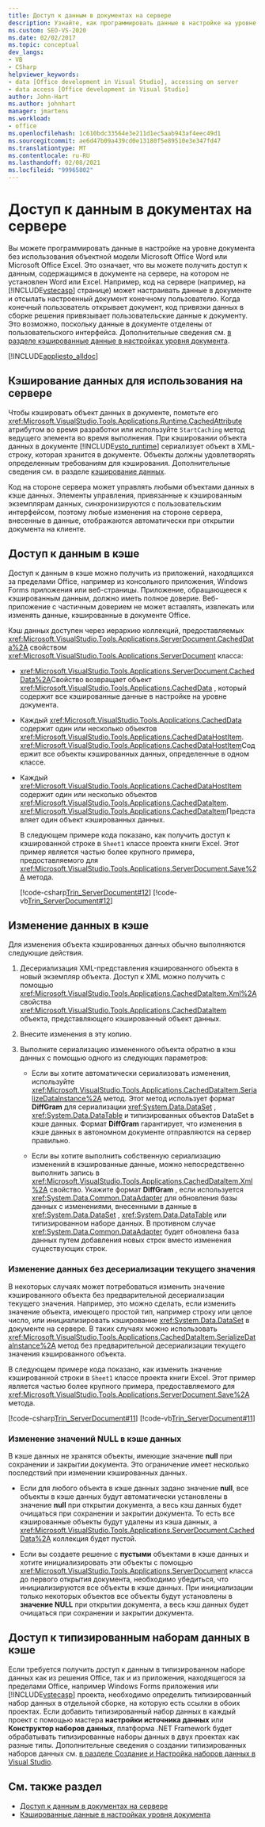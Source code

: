 ```yaml
---
title: Доступ к данным в документах на сервере
description: Узнайте, как программировать данные в настройке на уровне документа без использования объектной модели Microsoft Office Word или Microsoft Office Excel.
ms.custom: SEO-VS-2020
ms.date: 02/02/2017
ms.topic: conceptual
dev_langs:
- VB
- CSharp
helpviewer_keywords:
- data [Office development in Visual Studio], accessing on server
- data access [Office development in Visual Studio]
author: John-Hart
ms.author: johnhart
manager: jmartens
ms.workload:
- office
ms.openlocfilehash: 1c610bdc33564e3e211d1ec5aab943af4eec49d1
ms.sourcegitcommit: ae6d47b09a439cd0e13180f5e89510e3e347fd47
ms.translationtype: MT
ms.contentlocale: ru-RU
ms.lasthandoff: 02/08/2021
ms.locfileid: "99965802"
---
```

# <a name="access-data-in-documents-on-the-server"></a>Доступ к данным в документах на сервере
  Вы можете программировать данные в настройке на уровне документа без использования объектной модели Microsoft Office Word или Microsoft Office Excel. Это означает, что вы можете получить доступ к данным, содержащимся в документе на сервере, на котором не установлен Word или Excel. Например, код на сервере (например, на [!INCLUDE[vstecasp](../sharepoint/includes/vstecasp-md.md)] странице) может настраивать данные в документе и отсылать настроенный документ конечному пользователю. Когда конечный пользователь открывает документ, код привязки данных в сборке решения привязывает пользовательские данные к документу. Это возможно, поскольку данные в документе отделены от пользовательского интерфейса. Дополнительные сведения см. [в разделе кэшированные данные в настройках уровня документа](../vsto/cached-data-in-document-level-customizations.md).

 [!INCLUDE[appliesto_alldoc](../vsto/includes/appliesto-alldoc-md.md)]

## <a name="cache-data-for-use-on-a-server"></a>Кэширование данных для использования на сервере
 Чтобы кэшировать объект данных в документе, пометьте его <xref:Microsoft.VisualStudio.Tools.Applications.Runtime.CachedAttribute> атрибутом во время разработки или используйте `StartCaching` метод ведущего элемента во время выполнения. При кэшировании объекта данных в документе [!INCLUDE[vsto_runtime](../vsto/includes/vsto-runtime-md.md)] сериализует объект в XML-строку, которая хранится в документе. Объекты должны удовлетворять определенным требованиям для кэширования. Дополнительные сведения см. в разделе [кэширование данных](../vsto/caching-data.md).

 Код на стороне сервера может управлять любыми объектами данных в кэше данных. Элементы управления, привязанные к кэшированным экземплярам данных, синхронизируются с пользовательским интерфейсом, поэтому любые изменения на стороне сервера, внесенные в данные, отображаются автоматически при открытии документа на клиенте.

## <a name="access-data-in-the-cache"></a>Доступ к данным в кэше
 Доступ к данным в кэше можно получить из приложений, находящихся за пределами Office, например из консольного приложения, Windows Forms приложения или веб-страницы. Приложение, обращающееся к кэшированным данным, должно иметь полное доверие. Веб-приложение с частичным доверием не может вставлять, извлекать или изменять данные, кэшированные в документе Office.

 Кэш данных доступен через иерархию коллекций, предоставляемых <xref:Microsoft.VisualStudio.Tools.Applications.ServerDocument.CachedData%2A> свойством <xref:Microsoft.VisualStudio.Tools.Applications.ServerDocument> класса:

- <xref:Microsoft.VisualStudio.Tools.Applications.ServerDocument.CachedData%2A>Свойство возвращает объект <xref:Microsoft.VisualStudio.Tools.Applications.CachedData> , который содержит все кэшированные данные в настройке на уровне документа.

- Каждый <xref:Microsoft.VisualStudio.Tools.Applications.CachedData> содержит один или несколько объектов <xref:Microsoft.VisualStudio.Tools.Applications.CachedDataHostItem>. <xref:Microsoft.VisualStudio.Tools.Applications.CachedDataHostItem>Содержит все объекты кэшированных данных, определенные в одном классе.

- Каждый <xref:Microsoft.VisualStudio.Tools.Applications.CachedDataHostItem> содержит один или несколько объектов <xref:Microsoft.VisualStudio.Tools.Applications.CachedDataItem>. <xref:Microsoft.VisualStudio.Tools.Applications.CachedDataItem>Представляет один объект кэшированных данных.

  В следующем примере кода показано, как получить доступ к кэшированной строке в `Sheet1` классе проекта книги Excel. Этот пример является частью более крупного примера, предоставляемого для <xref:Microsoft.VisualStudio.Tools.Applications.ServerDocument.Save%2A> метода.

  [!code-csharp[Trin_ServerDocument#12](../vsto/codesnippet/CSharp/Trin_ServerDocument/Form1.cs#12)]
  [!code-vb[Trin_ServerDocument#12](../vsto/codesnippet/VisualBasic/Trin_ServerDocument/Form1.vb#12)]

## <a name="modify-data-in-the-cache"></a>Изменение данных в кэше
 Для изменения объекта кэшированных данных обычно выполняются следующие действия.

1. Десериализация XML-представления кэшированного объекта в новый экземпляр объекта. Доступ к XML можно получить с помощью <xref:Microsoft.VisualStudio.Tools.Applications.CachedDataItem.Xml%2A> свойства <xref:Microsoft.VisualStudio.Tools.Applications.CachedDataItem> объекта, представляющего кэшированный объект данных.

2. Внесите изменения в эту копию.

3. Выполните сериализацию измененного объекта обратно в кэш данных с помощью одного из следующих параметров:

    - Если вы хотите автоматически сериализовать изменения, используйте <xref:Microsoft.VisualStudio.Tools.Applications.CachedDataItem.SerializeDataInstance%2A> метод. Этот метод использует формат **DiffGram** для сериализации <xref:System.Data.DataSet> , <xref:System.Data.DataTable> и типизированных объектов DataSet в кэше данных. Формат **DiffGram** гарантирует, что изменения в кэше данных в автономном документе отправляются на сервер правильно.

    - Если вы хотите выполнить собственную сериализацию изменений в кэшированные данные, можно непосредственно выполнить запись в <xref:Microsoft.VisualStudio.Tools.Applications.CachedDataItem.Xml%2A> свойство. Укажите формат **DiffGram** , если используется <xref:System.Data.Common.DataAdapter> для обновления базы данных с изменениями, внесенными в данные в <xref:System.Data.DataSet> , <xref:System.Data.DataTable> или типизированном наборе данных. В противном случае <xref:System.Data.Common.DataAdapter> будет обновлена база данных путем добавления новых строк вместо изменения существующих строк.

### <a name="modify-data-without-deserializing-the-current-value"></a>Изменение данных без десериализации текущего значения
 В некоторых случаях может потребоваться изменить значение кэшированного объекта без предварительной десериализации текущего значения. Например, это можно сделать, если изменить значение объекта, имеющего простой тип, например строку или целое число, или инициализировать кэширование <xref:System.Data.DataSet> в документе на сервере. В таких случаях можно использовать <xref:Microsoft.VisualStudio.Tools.Applications.CachedDataItem.SerializeDataInstance%2A> метод без предварительной десериализации текущего значения кэшированного объекта.

 В следующем примере кода показано, как изменить значение кэшированной строки в `Sheet1` классе проекта книги Excel. Этот пример является частью более крупного примера, предоставляемого для <xref:Microsoft.VisualStudio.Tools.Applications.ServerDocument.Save%2A> метода.

 [!code-csharp[Trin_ServerDocument#11](../vsto/codesnippet/CSharp/Trin_ServerDocument/Form1.cs#11)]
 [!code-vb[Trin_ServerDocument#11](../vsto/codesnippet/VisualBasic/Trin_ServerDocument/Form1.vb#11)]

### <a name="modify-null-values-in-the-data-cache"></a>Изменение значений NULL в кэше данных
 В кэше данных не хранятся объекты, имеющие значение **null** при сохранении и закрытии документа. Это ограничение имеет несколько последствий при изменении кэшированных данных.

- Если для любого объекта в кэше данных задано значение **null**, все объекты в кэше данных будут автоматически установлены в значение **null** при открытии документа, а весь кэш данных будет очищаться при сохранении и закрытии документа. То есть все кэшированные объекты будут удалены из кэша данных, а <xref:Microsoft.VisualStudio.Tools.Applications.ServerDocument.CachedData%2A> коллекция будет пустой.

- Если вы создаете решение с **пустыми** объектами в кэше данных и хотите инициализировать эти объекты с помощью <xref:Microsoft.VisualStudio.Tools.Applications.ServerDocument> класса до первого открытия документа, необходимо убедиться, что инициализируются все объекты в кэше данных. При инициализации только некоторых объектов все объекты будут установлены в **значение NULL** при открытии документа, а весь кэш данных будет очищаться при сохранении и закрытии документа.

## <a name="access-typed-datasets-in-the-cache"></a>Доступ к типизированным наборам данных в кэше
 Если требуется получить доступ к данным в типизированном наборе данных как из решения Office, так и из приложения, находящегося за пределами Office, например Windows Forms приложения или [!INCLUDE[vstecasp](../sharepoint/includes/vstecasp-md.md)] проекта, необходимо определить типизированный набор данных в отдельной сборке, на которую есть ссылки в обоих проектах. Если добавить типизированный набор данных в каждый проект с помощью мастера **настройки источника данных** или **Конструктор наборов данных**, платформа .NET Framework будет обрабатывать типизированные наборы данных в двух проектах как разные типы. Дополнительные сведения о создании типизированных наборов данных см. [в разделе Создание и Настройка наборов данных в Visual Studio](../data-tools/create-and-configure-datasets-in-visual-studio.md).

## <a name="see-also"></a>См. также раздел

- [Доступ к данным в документах на сервере](../vsto/accessing-data-in-documents-on-the-server.md)
- [Кэшированные данные в настройках уровня документа](../vsto/cached-data-in-document-level-customizations.md)